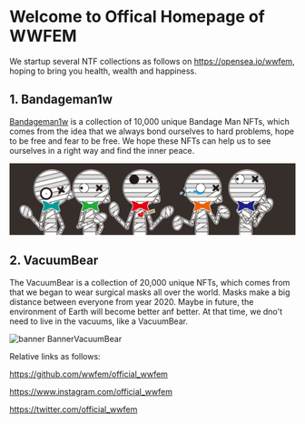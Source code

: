 # Welcome to Offical Homepage of WWFEM
We startup several NTF collections as follows on https://opensea.io/wwfem, hoping to bring you health, wealth and happiness.
 
## 1. Bandageman1w
[Bandageman1w](https://opensea.io/collection/bandageman1w) is a collection of 10,000 unique Bandage Man NFTs, which comes from the idea that we always bond ourselves to hard problems, hope to be free and fear to be free. We hope these NFTs can help us to see ourselves in a right way and find the inner peace.

![banner Bandageman1w](https://github.com/lianhc/wwfem/blob/main/logo/Banner.png)

## 2. VacuumBear
The VacuumBear is a collection of 20,000 unique NFTs, which comes from that we began to wear surgical masks all over the world. Masks make a big distance between everyone from year 2020. Maybe in future, the environment of Earth will become better anf better. At that time, we dno't need to live in the vacuums, like a VacuumBear. 

![banner BannerVacuumBear](https://github.com/wwfem/offical_wwfem/blob/main/logo/BannerVacuumBear.png)


Relative links as follows:

https://github.com/wwfem/official_wwfem

https://www.instagram.com/official_wwfem

https://twitter.com/official_wwfem


